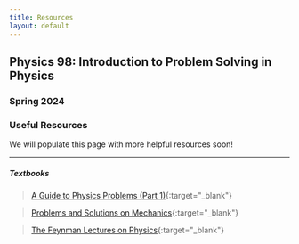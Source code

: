 ```yaml
---
title: Resources
layout: default
---
```


<h2> Physics 98: Introduction to Problem Solving in Physics </h2>
<h3> Spring 2024 </h3>
<h3> Useful Resources</h3>

We will populate this page with more helpful resources soon!

----

<h5> Textbooks </h5>

> [A Guide to Physics Problems (Part 1)](https://cdn.preterhuman.net/texts/science_and_technology/physics/A%20Guide%20to%20Physics%20Problems%20Part%201%20-%20Mechanics,%20Relativity,%20and%20Electrodynamics%20-%20Cahn%20S.,%20Nadgorny%20B..pdf){:target="_blank"} <br>

> [Problems and Solutions on Mechanics](http://www.astrosen.unam.mx/~posgrado/libros/01_mechanics_lim.pdf){:target="_blank"} <br>

> [The Feynman Lectures on Physics](https://www.feynmanlectures.caltech.edu/info/){:target="_blank"} <br>

